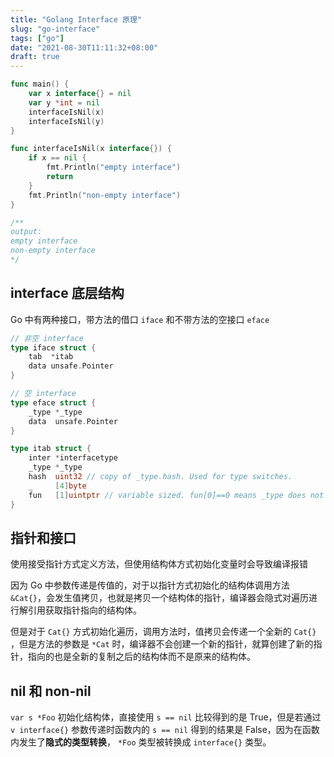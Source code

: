 ```yaml
---
title: "Golang Interface 原理"
slug: "go-interface"
tags: ["go"]
date: "2021-08-30T11:11:32+08:00"
draft: true
---
```


```go
func main() {
	var x interface{} = nil
	var y *int = nil
	interfaceIsNil(x)
	interfaceIsNil(y)
}

func interfaceIsNil(x interface{}) {
	if x == nil {
		fmt.Println("empty interface")
		return
	}
	fmt.Println("non-empty interface")
}

/**
output:
empty interface
non-empty interface
*/
```

## interface 底层结构

Go 中有两种接口，带方法的借口 `iface` 和不带方法的空接口 `eface`

```go
// 非空 interface
type iface struct {
	tab  *itab
	data unsafe.Pointer
}

// 空 interface
type eface struct {
	_type *_type
	data  unsafe.Pointer
}

type itab struct {
	inter *interfacetype
	_type *_type
	hash  uint32 // copy of _type.hash. Used for type switches.
	_     [4]byte
	fun   [1]uintptr // variable sized. fun[0]==0 means _type does not implement inter.
}

```

## 指针和接口

使用接受指针方式定义方法，但使用结构体方式初始化变量时会导致编译报错

因为 Go 中参数传递是传值的，对于以指针方式初始化的结构体调用方法 `&Cat{}`，会发生值拷贝，也就是拷贝一个结构体的指针，编译器会隐式对遍历进行解引用获取指针指向的结构体。

但是对于 `Cat{}` 方式初始化遍历，调用方法时，值拷贝会传递一个全新的 `Cat{}` ，但是方法的参数是 `*Cat` 时，编译器不会创建一个新的指针，就算创建了新的指针，指向的也是全新的复制之后的结构体而不是原来的结构体。

## nil 和 non-nil

`var s *Foo` 初始化结构体，直接使用 `s == nil` 比较得到的是 True，但是若通过 `v interface{}` 参数传递时函数内的 `s == nil` 得到的结果是 False，因为在函数内发生了**隐式的类型转换**， `*Foo` 类型被转换成 `interface{}` 类型。
